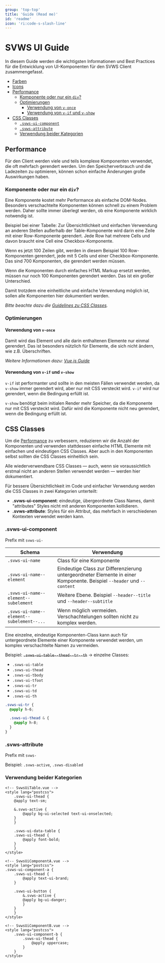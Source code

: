 ```yaml
---
group: 'top-top'
title: 'Guide (Read me)'
id: 'readme'
icon: 'ri:code-s-slash-line'
---
```


# SVWS UI Guide

In diesem Guide werden die wichtigsten Informationen und Best Practices für die Entwicklung von UI-Komponenten für den
SVWS Client zusammengefasst.

* [Farben](/story/color)
* [Icons](/story/icons)
* [Performance](#performance)
  * [Komponente oder nur ein `div`?](#komponente-oder-nur-ein-div)
  * [Optimierungen](#optimierungen)
	* [Verwendung von `v-once`](#verwendung-von-v-once)
	* [Verwendung von `v-if` und `v-show`](#verwendung-von-v-if-und-v-show)
* [CSS Classes](#css-classes)
  * [`.svws-ui-component`](#svws-ui-component)
  * [`.svws-attribute`](#svws-attribute)
  * [Verwendung beider Kategorien](#verwendung-beider-kategorien)

## Performance

Für den Client werden viele und teils komplexe Komponenten verwendet, die oft mehrfach gerendert werden. Um den
Speicherverbrauch und die Ladezeiten zu optimieren, können schon einfache Änderungen große Auswirkungen haben.

### Komponente oder nur ein `div`?

Eine Komponente kostet mehr Performance als einfache DOM-Nodes. Besonders verschachtelte Komponenten können schnell zu
einem Problem werden. Daher sollte immer überlegt werden, ob eine Komponente wirklich notwendig ist.

Beispiel bei einer Tabelle: Zur Übersichtlichkeit und einfachen Verwendung an anderen Stellen außerhalb der
Table-Komponente wird darin eine Zeile mit einer Row-Komponente gerendert. Jede Row hat mehrere Cells und davon braucht
eine Cell eine Checkbox-Komponente.

Wenn es jetzt 100 Zeilen gibt, werden in diesem Beispiel 100 Row-Komponenten gerendert, jede mit 5 Cells und einer
Checkbox-Komponente. Das sind 700 Komponenten, die gerendert werden müssen.

Wenn die Komponenten durch einfaches HTML Markup ersetzt werden, müssen nur noch 100 Komponenten gerendert werden. Das
ist ein großer Unterschied.

Damit trotzdem eine einheitliche und einfache Verwendung möglich ist, sollen alle Komponenten hier dokumentiert werden.

_Bitte beachte dazu die [Guidelines zu CSS Classes](#css-classes)._

### Optimierungen

#### Verwendung von `v-once`

Damit wird das Element und alle darin enthaltenen Elemente nur einmal gerendert. Das ist besonders nützlich für
Elemente, die sich nicht ändern, wie z.B. Überschriften.

_Weitere Informationen dazu: [Vue.js Guide](https://vuejs.org/guide/best-practices/performance.html#v-once)_

#### Verwendung von `v-if` und `v-show`

`v-if` ist performanter und sollte in den meisten Fällen verwendet werden, da `v-show` immer gerendert wird, aber nur
mit CSS versteckt wird. `v-if` wird nur gerendert, wenn die Bedingung erfüllt ist.

`v-show` benötigt beim initialen Render mehr Speicher, da die Komponente nur mit CSS versteckt wird. Dafür wird die
Komponente nicht neu gerendert, wenn die Bedingung erfüllt ist.

## CSS Classes

Um die [Performance](#komponente-oder-nur-ein-div) zu verbessern, reduzieren wir die Anzahl der Komponenten und
verwenden stattdessen einfache HTML Elemente mit einfachen und eindeutigen CSS Classes. Aber auch in den Komponenten
selbst sollten die CSS Classes einheitlich sein.

Alle wiederverwendbare CSS Classes — auch, wenn sie voraussichtlich erstmal nicht an anderen Stellen verwendet werden —
werden hier dokumentiert.

Für bessere Übersichtlichkeit im Code und einfacher Verwendung werden die CSS Classes in zwei Kategorien unterteilt:

* **.svws-ui-component**: eindeutige, übergeordnete Class Names, damit "attributes" Styles nicht mit anderen Komponenten
  kollidieren.
* **.svws-attribute**: Styles für ein Attribut, das mehrfach in verschiedenen Kontexten verwendet werden kann.

### .svws-ui-component

Prefix mit `svws-ui-`

| Schema                                    | Verwendung                                                                                                             |
|-------------------------------------------|------------------------------------------------------------------------------------------------------------------------|
| `.svws-ui-name`                           | Class für eine Komponente                                                                                              |
| `.svws-ui-name--element`                  | Eindeutige Class zur Differenzierung untergeordneter Elemente in einer Komponente. Beispiel `--header` und `--content` |
| `.svws-ui-name--element--subelement`      | Weitere Ebene. Beispiel `--header--title` und `--header--subtitle`                                                     |
| `.svws-ui-name--element--subelement--...` | Wenn möglich vermeiden. Verschachtelungen sollten nicht zu komplex werden.                                             |

Eine einzelne, eindeutige Komponenten-Class kann auch für untergeordnete Elemente einer Komponente verwendet werden, um
komplex verschachtelte Namen zu vermeiden.

Beispiel: ~~`.svws-ui-table--thead--tr--th`~~ &rarr; einzelne Classes:

* `.svws-ui-table`
* `.svws-ui-thead`
* `.svws-ui-tbody`
* `.svws-ui-tfoot`
* `.svws-ui-tr`
* `.svws-ui-td`
* `.svws-ui-th`

```scss
.svws-ui-tr {
  @apply h-6;

  .svws-ui-thead & {
    @apply h-8;
  }
}
```

### .svws-attribute

Prefix mit `svws-`

Beispiel: `.svws-active`, `.svws-disabled`

### Verwendung beider Kategorien

```vue
<!-- SvwsUiTable.vue -->
<style lang="postcss">
	.svws-ui-thead {
	@apply text-sm;

	&.svws-active {
		@apply bg-ui-selected text-ui-onselected;
	}
	}

	.svws-ui-data-table {
	.svws-ui-thead {
		@apply font-bold;
	}
	}
</style>
```

```vue
<!-- SvwsUiComponentA.vue -->
<style lang="postcss">
.svws-ui-component-a {
	.svws-ui-thead {
		@apply text-ui-brand;
	}

	.svws-ui-button {
		&.svws-active {
		@apply bg-ui-danger;
		}
	}
	}
</style>
```

```vue
<!-- SvwsUiComponentB.vue -->
<style lang="postcss">
	.svws-ui-component-b {
		.svws-ui-thead {
			@apply uppercase;
		}
	}
</style>
```
